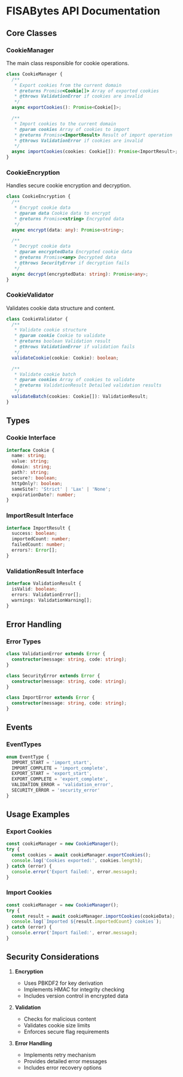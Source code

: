 # FISABytes API Documentation

## Core Classes

### CookieManager
The main class responsible for cookie operations.

```typescript
class CookieManager {
  /**
   * Export cookies from the current domain
   * @returns Promise<Cookie[]> Array of exported cookies
   * @throws ValidationError if cookies are invalid
   */
  async exportCookies(): Promise<Cookie[]>;

  /**
   * Import cookies to the current domain
   * @param cookies Array of cookies to import
   * @returns Promise<ImportResult> Result of import operation
   * @throws ValidationError if cookies are invalid
   */
  async importCookies(cookies: Cookie[]): Promise<ImportResult>;
}
```

### CookieEncryption
Handles secure cookie encryption and decryption.

```typescript
class CookieEncryption {
  /**
   * Encrypt cookie data
   * @param data Cookie data to encrypt
   * @returns Promise<string> Encrypted data
   */
  async encrypt(data: any): Promise<string>;

  /**
   * Decrypt cookie data
   * @param encryptedData Encrypted cookie data
   * @returns Promise<any> Decrypted data
   * @throws SecurityError if decryption fails
   */
  async decrypt(encryptedData: string): Promise<any>;
}
```

### CookieValidator
Validates cookie data structure and content.

```typescript
class CookieValidator {
  /**
   * Validate cookie structure
   * @param cookie Cookie to validate
   * @returns boolean Validation result
   * @throws ValidationError if validation fails
   */
  validateCookie(cookie: Cookie): boolean;

  /**
   * Validate cookie batch
   * @param cookies Array of cookies to validate
   * @returns ValidationResult Detailed validation results
   */
  validateBatch(cookies: Cookie[]): ValidationResult;
}
```

## Types

### Cookie Interface
```typescript
interface Cookie {
  name: string;
  value: string;
  domain: string;
  path?: string;
  secure?: boolean;
  httpOnly?: boolean;
  sameSite?: 'Strict' | 'Lax' | 'None';
  expirationDate?: number;
}
```

### ImportResult Interface
```typescript
interface ImportResult {
  success: boolean;
  importedCount: number;
  failedCount: number;
  errors?: Error[];
}
```

### ValidationResult Interface
```typescript
interface ValidationResult {
  isValid: boolean;
  errors: ValidationError[];
  warnings: ValidationWarning[];
}
```

## Error Handling

### Error Types
```typescript
class ValidationError extends Error {
  constructor(message: string, code: string);
}

class SecurityError extends Error {
  constructor(message: string, code: string);
}

class ImportError extends Error {
  constructor(message: string, code: string);
}
```

## Events

### EventTypes
```typescript
enum EventType {
  IMPORT_START = 'import_start',
  IMPORT_COMPLETE = 'import_complete',
  EXPORT_START = 'export_start',
  EXPORT_COMPLETE = 'export_complete',
  VALIDATION_ERROR = 'validation_error',
  SECURITY_ERROR = 'security_error'
}
```

## Usage Examples

### Export Cookies
```typescript
const cookieManager = new CookieManager();
try {
  const cookies = await cookieManager.exportCookies();
  console.log('Cookies exported:', cookies.length);
} catch (error) {
  console.error('Export failed:', error.message);
}
```

### Import Cookies
```typescript
const cookieManager = new CookieManager();
try {
  const result = await cookieManager.importCookies(cookieData);
  console.log(`Imported ${result.importedCount} cookies`);
} catch (error) {
  console.error('Import failed:', error.message);
}
```

## Security Considerations

1. **Encryption**
   - Uses PBKDF2 for key derivation
   - Implements HMAC for integrity checking
   - Includes version control in encrypted data

2. **Validation**
   - Checks for malicious content
   - Validates cookie size limits
   - Enforces secure flag requirements

3. **Error Handling**
   - Implements retry mechanism
   - Provides detailed error messages
   - Includes error recovery options 